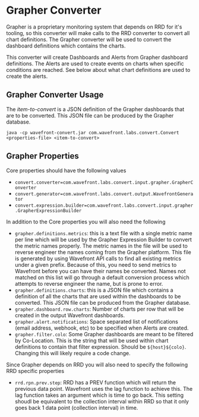 # Grapher Converter

Grapher is a proprietary monitoring system that depends on RRD for it's tooling, so this converter will make calls to the RRD converter to convert all chart definitions. The Grapher converter will be used to convert the dashboard definitions which contains the charts.

This converter will create Dashboards and Alerts from Grapher dashboard definitions. The Alerts are used to create events on charts when specific conditions are reached. See below about what chart definitions are used to create the alerts.

## Grapher Converter Usage
The _item-to-convert_ is a JSON definition of the Grapher dashboards that are to be converted.  This JSON file can be produced by the Grapher database.

`java -cp wavefront-convert.jar com.wavefront.labs.convert.Convert <properties-file> <item-to-convert>`

            
## Grapher Properties
Core properties should have the following values
- `convert.converter=com.wavefront.labs.convert.input.grapher.GrapherConverter`
- `convert.generator=com.wavefront.labs.convert.output.WavefrontGenerator`
- `convert.expression.builder=com.wavefront.labs.convert.input.grapher.GrapherExpressionBuilder`

In addition to the Core properties you will also need the following
- `grapher.definitions.metrics`: this is a text file with a single metric name per line which will be used by the Grapher Expression Builder to convert the metric names properly. The metric names in the file will be used to reverse engineer the 
names coming from the Grapher platform. This file is generated by using Wavefront API calls to find all existing metrics under a given prefix. Because of this, you need to send metrics to Wavefront before you can have their names be converted. 
Names not matched on this list will go through a default conversion process which attempts to reverse engineer the name, but is prone to error. 
- `grapher.definitions.charts`: this is a JSON file which contains a definition of all the charts that are used within the dashboards to be converted. This JSON file can be produced from the Grapher database. 
- `grapher.dashboard.row.charts`: Number of charts per row that will be created in the output Wavefront dashboards.
- `grapher.alert.notifications`: Space separated list of notifications (email address, webhook, etc) to be specified when Alerts are created. 
- `grapher.filter.colo`: Some Grapher dashboards are meant to be filtered by Co-Location.  This is the string that will be used within chart definitions to contain that filter expression.  Should be `${host}${colo}`. Changing this will likely 
require a 
code change.

Since Grapher depends on RRD you will also need to specify the following RRD specific properties
- `rrd.rpn.prev.step`: RRD has a PREV function which will return the previous data point.  Wavefront uses the lag function to achieve this.  The lag function takes an argument which is time to go back.  This setting shoudl be equivalent to the 
collection interval within RRD so that it only goes back 1 data point (collection interval) in time.

